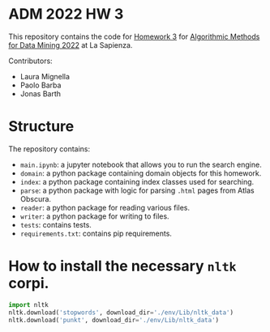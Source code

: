 # ADM 2022 HW 3
This repository contains the code for [Homework 3](https://github.com/lucamaiano/ADM/tree/master/2022/Homework_3) 
for [Algorithmic Methods for Data Mining 2022](http://aris.me/index.php/data-mining-ds-2022) at La Sapienza.

Contributors:
* Laura Mignella
* Paolo Barba
* Jonas Barth

# Structure
The repository contains:

* `main.ipynb`: a jupyter notebook that allows you to run the search engine.
* `domain`: a python package containing domain objects for this homework.
* `index`: a python package containing index classes used for searching.
* `parse`: a python package with logic for parsing `.html` pages from Atlas Obscura.
* `reader`: a python package for reading various files.
* `writer`: a python package for writing to files.
* `tests`: contains tests.
* `requirements.txt`: contains pip requirements.

# How to install the necessary `nltk` corpi.
```python
import nltk
nltk.download('stopwords', download_dir='./env/Lib/nltk_data')
nltk.download('punkt', download_dir='./env/Lib/nltk_data')
```
